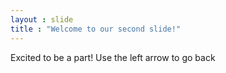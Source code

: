 ```yaml
---
layout : slide
title : "Welcome to our second slide!"
---
```

Excited to be a part!
Use the left arrow to go back
